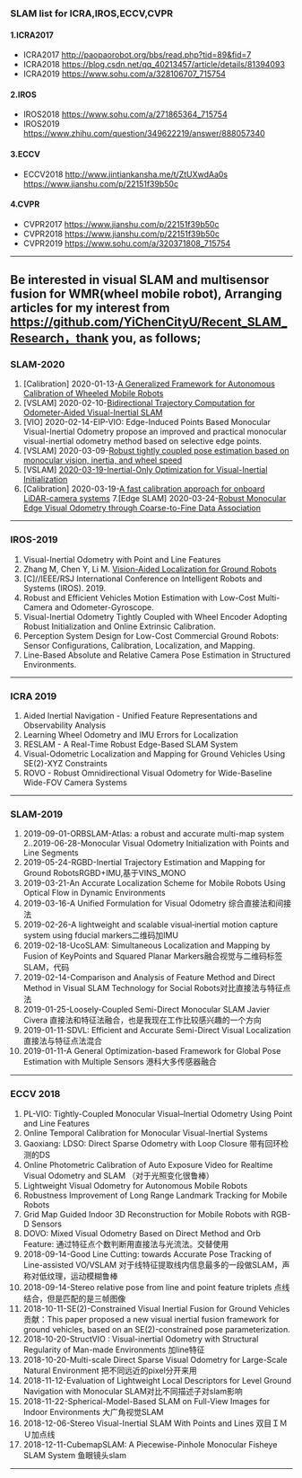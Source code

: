 ### SLAM list for ICRA,IROS,ECCV,CVPR   
#### 1.ICRA2017  
* ICRA2017 http://paopaorobot.org/bbs/read.php?tid=89&fid=7  
* ICRA2018 https://blog.csdn.net/qq_40213457/article/details/81394093  
 * ICRA2019 https://www.sohu.com/a/328106707_715754  
#### 2.IROS  
* IROS2018 https://www.sohu.com/a/271865364_715754  
*  IROS2019 https://www.zhihu.com/question/349622219/answer/888057340  
#### 3.ECCV  
* ECCV2018  http://www.jintiankansha.me/t/ZtUXwdAa0s https://www.jianshu.com/p/22151f39b50c  
#### 4.CVPR  
* CVPR2017  https://www.jianshu.com/p/22151f39b50c    
* CVPR2018  https://www.jianshu.com/p/22151f39b50c  
*  CVPR2019  https://www.sohu.com/a/320371808_715754   
--------------------------------------------------------------------------------------------------------------------------------------
## Be interested in visual SLAM and multisensor fusion for WMR(wheel mobile robot),  Arranging articles for my interest from  https://github.com/YiChenCityU/Recent_SLAM_Research，thank you, as  follows;
### SLAM-2020
1. [Calibration] 2020-01-13-[A Generalized Framework for Autonomous Calibration of Wheeled Mobile Robots](https://arxiv.org/pdf/2001.01555.pdf)
2. [VSLAM] 2020-02-10-[Bidirectional Trajectory Computation for Odometer-Aided Visual-Inertial SLAM](https://arxiv.org/pdf/2002.00195.pdf)
3. [VIO] 2020-02-14-EIP-VIO: Edge-Induced Points Based Monocular Visual-Inertial Odometry propose an improved and practical monocular visual-inertial odometry method based on selective edge points.
4. [VSLAM] 2020-03-09-[Robust tightly coupled pose estimation based on monocular vision, inertia, and wheel speed](https://arxiv.org/ftp/arxiv/papers/2003/2003.01496.pdf)
5. [VSLAM] [2020-03-19-Inertial-Only Optimization for Visual-Inertial Initialization](https://arxiv.org/pdf/2003.05766.pdf)
6. [Calibration] 2020-03-19-[A fast calibration approach for onboard LiDAR-camera systems](https://journals.sagepub.com/doi/pdf/10.1177/1729881420909606)
7.[Edge SLAM] 2020-03-24-[Robust Monocular Edge Visual Odometry through Coarse-to-Fine Data Association](https://www.researchgate.net/publication/336056167_Robust_Monocular_Edge_Visual_Odometry_through_Coarse-to-Fine_Data_Association)
--------------------------------------------------------------------------------------------------------------------------------------
###  IROS-2019
1. Visual-Inertial Odometry with Point and Line Features  
2. Zhang M, Chen Y, Li M. [Vision-Aided Localization for Ground Robots](https://hitcm.github.io/data/papers/IROS2019_ground.pdf)
3. [C]//IEEE/RSJ International Conference on Intelligent Robots and Systems (IROS). 2019.  
4. Robust and Efficient Vehicles Motion Estimation with Low-Cost Multi-Camera and Odometer-Gyroscope.  
5. Visual-Inertial Odometry Tightly Coupled with Wheel Encoder Adopting Robust Initialization and Online Extrinsic Calibration.
6. Perception System Design for Low-Cost Commercial Ground Robots: Sensor Configurations, Calibration, Localization, and Mapping.
7. Line-Based Absolute and Relative Camera Pose Estimation in Structured Environments.

--------------------------------------------------------------------------------------------------------------------------------------
###  ICRA 2019
1. Aided Inertial Navigation - Unified Feature Representations and Observability Analysis  
2. Learning Wheel Odometry and IMU Errors for Localization   
3. RESLAM - A Real-Time Robust Edge-Based SLAM System  
4. Visual-Odometric Localization and Mapping for Ground Vehicles Using SE(2)-XYZ Constraints  
5. ROVO - Robust Omnidirectional Visual Odometry for Wide-Baseline Wide-FOV Camera Systems  

--------------------------------------------------------------------------------------------------------------------------------------
###  SLAM-2019
1. 2019-09-01-ORBSLAM-Atlas: a robust and accurate multi-map system
2..2019-06-28-Monocular Visual Odometry Initialization with Points and Line Segments
3. 2019-05-24-RGBD-Inertial Trajectory Estimation and Mapping for Ground RobotsRGBD+IMU,基于VINS_MONO
4. 2019-03-21-An Accurate Localization Scheme for Mobile Robots Using Optical Flow in Dynamic Environments
5. 2019-03-16-A Unified Formulation for Visual Odometry 综合直接法和间接法
6. 2019-02-26-A lightweight and scalable visual‑inertial motion capture system using fducial markers二维码加IMU
7. 2019-02-18-UcoSLAM: Simultaneous Localization and Mapping by Fusion of KeyPoints and Squared Planar Markers融合视觉与二维码标签SLAM，代码
8. 2019-02-14-Comparison and Analysis of Feature Method and Direct Method in Visual SLAM Technology for Social Robots对比直接法与特征点法
9. 2019-01-25-Loosely-Coupled Semi-Direct Monocular SLAM Javier Civera 直接法和特征法融合，也是我现在工作比较感兴趣的一个方向
10. 2019-01-11-SDVL: Efficient and Accurate Semi-Direct Visual Localization 直接法与特征点法混合
11. 2019-01-11-A General Optimization-based Framework for Global Pose Estimation with Multiple Sensors 港科大多传感器融合
--------------------------------------------------------------------------------------------------------------------------------------
### ECCV 2018 
1. PL-VIO: Tightly-Coupled Monocular Visual–Inertial Odometry Using Point and Line Features
2. Online Temporal Calibration for Monocular Visual-Inertial Systems
3. Gaoxiang: LDSO: Direct Sparse Odometry with Loop Closure 带有回环检测的DS
4. Online Photometric Calibration of Auto Exposure Video for Realtime Visual Odometry and SLAM （对于光照变化很鲁棒）
5. Lightweight Visual Odometry for Autonomous Mobile Robots
6. Robustness Improvement of Long Range Landmark Tracking for Mobile Robots
7. Grid Map Guided Indoor 3D Reconstruction for Mobile Robots with RGB-D Sensors
8. DOVO: Mixed Visual Odometry Based on Direct Method and Orb Feature: 通过特征点个数判断用直接法与光流法。交替使用
9. 2018-09-14-Good Line Cutting: towards Accurate Pose Tracking of Line-assisted VO/VSLAM 对于线特征提取线内信息最多的一段做SLAM，声称对低纹理，运动模糊鲁棒
10. 2018-09-14-Stereo relative pose from line and point feature triplets 点线结合，但是匹配的是三帧图像
11. 2018-10-11-SE(2)-Constrained Visual Inertial Fusion for Ground Vehicles 贡献：This paper proposed a new visual inertial fusion framework for ground vehicles, based on an SE(2)-constrained pose parameterization.
12. 2018-10-20-StructVIO : Visual-inertial Odometry with Structural Regularity of Man-made Environments 加line特征
13. 2018-10-20-Multi-scale Direct Sparse Visual Odometry for Large-Scale Natural Environment 把不同远近的pixel分开来用
14. 2018-11-12-Evaluation of Lightweight Local Descriptors for Level Ground Navigation with Monocular SLAM对比不同描述子对slam影响
15. 2018-11-22-Spherical-Model-Based SLAM on Full-View Images for Indoor Environments 大广角视觉SLAM
16. 2018-12-06-Stereo Visual-Inertial SLAM With Points and Lines 双目ＩＭＵ加点线
17. 2018-12-11-CubemapSLAM: A Piecewise-Pinhole Monocular Fisheye SLAM System 鱼眼镜头slam

--------------------------------------------------------------------------------------------------------------------------------------

